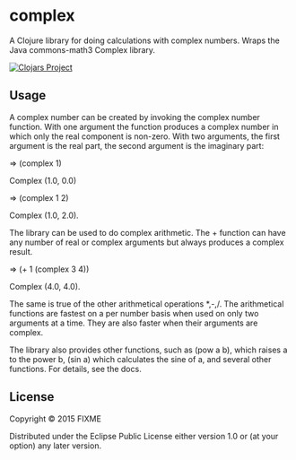 # complex

A Clojure library for doing calculations with complex numbers. Wraps the Java commons-math3 Complex library.

[![Clojars Project](https://img.shields.io/clojars/v/complex.svg)](https://clojars.org/complex)

## Usage

A complex number can be created by invoking the complex number function. With one argument the function produces a complex number in which only the real component is non-zero. With two arguments, the first argument is the real part, the second argument is the imaginary part:

=> (complex 1)

Complex (1.0, 0.0)

=> (complex 1 2)

Complex (1.0, 2.0).

The library can be used to do complex arithmetic. The + function can have any number of real or complex arguments but always produces a complex result.

=> (+ 1 (complex 3 4))

Complex (4.0, 4.0).

The same is true of the other arithmetical operations *,-,/. The arithmetical functions are fastest on a per number basis when used on only two arguments at a time. They are also faster when their arguments are complex.

The library also provides other functions, such as (pow a b), which raises a to the power b, (sin a) which calculates the sine of a, and several other functions. For details, see the docs.

## License

Copyright © 2015 FIXME

Distributed under the Eclipse Public License either version 1.0 or (at
your option) any later version.

